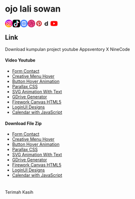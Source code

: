 # ojo lali sowan

<a target="_blank" href="https://www.instagram.com/appsventory/"><img align="left" alt="Instagram" width="25px" src="https://github.com/mulyasaputra/mulyasaputra/blob/main/icons/instagram.png" /></a>
<a target="_blank" href="https://www.tiktok.com/@appsventory"><img align="left" alt="TikTok" width="25px" src="https://github.com/mulyasaputra/mulyasaputra/blob/main/icons/tiktok.png" /></a>
<a target="_blank" href="https://mulyasaputra.github.io/"><img align="left" alt="Portofolio" width="25px" src="https://github.com/mulyasaputra/mulyasaputra/blob/main/icons/web.png" /></a>
<a target="_blank" href="https://dribbble.com/Appsventory/"><img align="left" alt="dribbble" width="25px" src="https://github.com/mulyasaputra/mulyasaputra/blob/main/icons/dribbble.png" /></a>
<a target="_blank" href="https://id.pinterest.com/Appsventory/"><img align="left" alt="pinterest" width="25px" src="https://github.com/mulyasaputra/mulyasaputra/blob/main/icons/pinterest.png" /></a>
<a target="_blank" href="https://www.dailymotion.com/inicaraku_official"><img align="left" alt="dailymotion" width="25px" src="https://github.com/mulyasaputra/mulyasaputra/blob/main/icons/dailymotion.png" /></a>
<a target="_blank" href="https://www.youtube.com/channel/UCcJCTC9nMe7AyhJIda4Kc3A"><img align="left" alt="Youtube" width="25px" src="https://github.com/mulyasaputra/mulyasaputra/blob/main/icons/youtube.png" /></a>

<br />

## Link

Download kumpulan project youtube Appsventory X NineCode

#### Video Youtube

- [Form Contact](https://www.youtube.com/watch?v=RwJf_g97Ri0)
- [Creative Menu Hover](https://www.youtube.com/watch?v=DiCY_A6w3Zw)
- [Button Hover Animation](https://www.youtube.com/watch?v=1dwEJBegtnU)
- [Parallax CSS](https://youtu.be/LTiVS3yaDFY)
- [SVG Animation With Text](https://youtu.be/kQjIQxK3M1o)
- [GDrive Generator](https://youtu.be/w9mixQgJxNM)
- [Firework Canvas HTML5](https://youtu.be/LU3FIamxNv0)
- [LoginUI Designs](https://youtu.be/ixOqboW5ovY)
- [Calendar with JavaScript](https://youtu.be/HAJkKiud2Ts)

#### Download File Zip

- [Form Contact](https://drive.google.com/drive/folders/1NtaImFa1LogcoPWMepBSJBmVBoZVv_eL?usp=sharing)
- [Creative Menu Hover](https://drive.google.com/drive/folders/1yYOtgqYWiC3GDrOGL6xeGeJ_M8Rjx0RU?usp=sharing)
- [Button Hover Animation](https://drive.google.com/drive/folders/1SSSjSYezVtOcPw5XSlstCWLgwLjCp-r-?usp=sharing)
- [Parallax CSS](https://drive.google.com/drive/folders/1KgwW6NMvpMFjIpWPEz36m-Z7kFLsaffS?usp=share_link)
- [SVG Animation With Text](https://drive.google.com/drive/folders/1KXVjs9J6FxPm5QGtKdQWhfmyAawejhlF?usp=share_link)
- [GDrive Generator](https://drive.google.com/drive/folders/1MMoVJXWiaUVjB6-5yYIczIpN0mKRktF_?usp=share_link)
- [Firework Canvas HTML5](https://drive.google.com/drive/folders/1G7g4AzKbnpCZFxzGM9UyfZSX2uX6U1SF?usp=share_link)
- [LoginUI Designs](https://drive.google.com/drive/folders/1EOag92mhsGrukqlO0urpJGJU1a94fhBt?usp=share_link)
- [Calendar with JavaScript](https://drive.google.com/drive/folders/1s4dvWmTDyjKz5jOKZEOYwI8V5rkgx4un?usp=sharing)

#

Terimah Kasih

